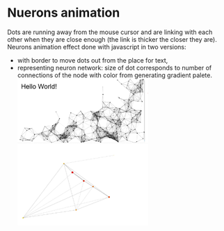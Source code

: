 # Nuerons animation
Dots are running away from the mouse cursor and are linking with each other when they are close enough (the link is thicker the closer they are).
Neurons animation effect done with javascript in two versions:
* with border to move dots out from the place for text, 
* representing neuron network: size of dot corresponds to number of connections of the node with color from generating gradient palete.
<img
  src="effect_with_canva.jpg"
  alt="Alt text"
  title="Optional title"
  style="display: inline-block; margin: 0 auto; width: 300px">
<img
  src="graf.jpg"
  alt="Alt text"
  title="Optional title"
  style="display: inline-block; margin: 0 auto; width: 300px">

